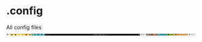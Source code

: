 # .config
All config files
![alt tag](https://raw.githubusercontent.com/geometrum/.config/master/lemonbar/screenshots/bar.png)
